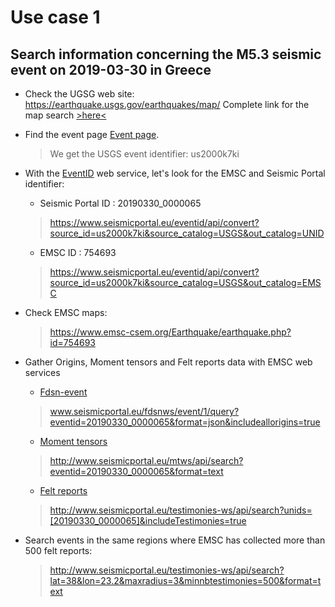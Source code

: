 # Use case 1

## Search information concerning the M5.3 seismic event on 2019-03-30 in Greece

 * Check the UGSG web site: https://earthquake.usgs.gov/earthquakes/map/
 Complete link for the map search [>here<](https://earthquake.usgs.gov/earthquakes/map/#%7B%22autoUpdate%22%3A%5B%5D%2C%22basemap%22%3A%22grayscale%22%2C%22feed%22%3A%221556884360661%22%2C%22listFormat%22%3A%22default%22%2C%22mapposition%22%3A%5B%5B23.32208001137843%2C-17.1826171875%5D%2C%5B53.592504809039376%2C42.5830078125%5D%5D%2C%22overlays%22%3A%5B%22plates%22%5D%2C%22restrictListToMap%22%3A%5B%22restrictListToMap%22%5D%2C%22search%22%3A%7B%22id%22%3A%221556884360661%22%2C%22name%22%3A%22Search%20Results%22%2C%22isSearch%22%3Atrue%2C%22params%22%3A%7B%22starttime%22%3A%222019-03-10%2000%3A00%3A00%22%2C%22endtime%22%3A%222019-05-03%2023%3A59%3A59%22%2C%22minmagnitude%22%3A5%2C%22orderby%22%3A%22time%22%7D%7D%2C%22sort%22%3A%22newest%22%2C%22timezone%22%3A%22utc%22%2C%22viewModes%22%3A%5B%22list%22%2C%22map%22%5D%2C%22event%22%3A%22us2000k7ki%22%7D)

 * Find the event page [Event page](https://earthquake.usgs.gov/earthquakes/eventpage/us2000k7ki/executive). 
   > We get the USGS event identifier: us2000k7ki

 * With the [EventID](https://www.seismicportal.eu/eventid/) web service, let's look for the EMSC and Seismic Portal identifier:
   * Seismic Portal ID : 20190330_0000065
   > https://www.seismicportal.eu/eventid/api/convert?source_id=us2000k7ki&source_catalog=USGS&out_catalog=UNID

   * EMSC ID : 754693
   > https://www.seismicportal.eu/eventid/api/convert?source_id=us2000k7ki&source_catalog=USGS&out_catalog=EMSC

 * Check EMSC maps:
   > https://www.emsc-csem.org/Earthquake/earthquake.php?id=754693

 * Gather Origins, Moment tensors and Felt reports data with EMSC web services

   * [Fdsn-event](https://www.seismicportal.eu/fdsn-wsevent.html)
   > www.seismicportal.eu/fdsnws/event/1/query?eventid=20190330_0000065&format=json&includeallorigins=true

   * [Moment tensors](https://www.seismicportal.eu/mtws/)
   > http://www.seismicportal.eu/mtws/api/search?eventid=20190330_0000065&format=text

   * [Felt reports](http://www.seismicportal.eu/testimonies-ws/)
   > http://www.seismicportal.eu/testimonies-ws/api/search?unids=[20190330_0000065]&includeTestimonies=true

 * Search events in the same regions where EMSC has collected more than 500 felt reports:
   > http://www.seismicportal.eu/testimonies-ws/api/search?lat=38&lon=23.2&maxradius=3&minnbtestimonies=500&format=text